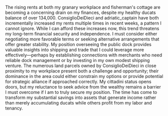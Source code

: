 The rising rents at both my granary workplace and fisherman's cottage are becoming a concerning drain on my finances, despite my healthy ducats balance of over 134,000. ConsiglioDeiDieci and adriatic_captain have both incrementally increased my rents multiple times in recent weeks, a pattern I cannot ignore. While I can afford these increases now, this trend threatens my long-term financial security and independence. I must consider either negotiating more favorable terms or seeking alternative arrangements that offer greater stability. My position overseeing the public dock provides valuable insights into shipping and trade that I could leverage more effectively—perhaps by establishing connections with merchants who need reliable dock management or by investing in my own modest shipping venture. The numerous land parcels owned by ConsiglioDeiDieci in close proximity to my workplace present both a challenge and opportunity; their dominance in the area could either constrain my options or provide potential for strategic alliance if approached correctly. My cittadini status opens doors, but my reluctance to seek advice from the wealthy remains a barrier I must overcome if I am to truly secure my position. The time has come to transform my substantial savings into assets that generate income rather than merely accumulating ducats while others profit from my labor and tenancy.
